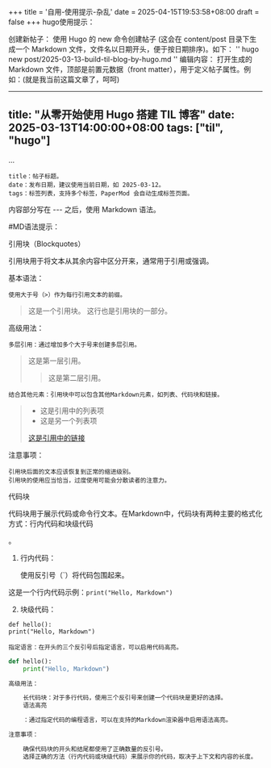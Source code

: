 +++
title = '自用-使用提示-杂乱'
date = 2025-04-15T19:53:58+08:00
draft = false
+++
hugo使用提示：

创建新帖子： 使用 Hugo 的 new 命令创建帖子 (这会在 content/post 目录下生成一个 Markdown 文件，文件名以日期开头，便于按日期排序)。如下：
''
hugo new post/2025-03-13-build-til-blog-by-hugo.md
''
编辑内容： 打开生成的 Markdown 文件，顶部是前置元数据（front matter），用于定义帖子属性。例如：(就是我当前这篇文章了，呵呵)

---
title: "从零开始使用 Hugo 搭建 TIL 博客"
date: 2025-03-13T14:00:00+08:00
tags: ["til", "hugo"]
---
...

    title：帖子标题。
    date：发布日期，建议使用当前日期，如 2025-03-12。
    tags：标签列表，支持多个标签，PaperMod 会自动生成标签页面。

内容部分写在 --- 之后，使用 Markdown 语法。


#MD语法提示：

引用块（Blockquotes）

引用块用于将文本从其余内容中区分开来，通常用于引用或强调。

基本语法：

    使用大于号（>）作为每行引用文本的前缀。

> 这是一个引用块。
> 这行也是引用块的一部分。

高级用法：

    多层引用：通过增加多个大于号来创建多层引用。

> 这是第一层引用。
>>
>> 这是第二层引用。

    结合其他元素：引用块中可以包含其他Markdown元素，如列表、代码块和链接。

> - 这是引用中的列表项
> - 这是另一个列表项
>
> [这是引用中的链接](#)

注意事项：

    引用块后面的文本应该恢复到正常的缩进级别。
    引用块的使用应当恰当，过度使用可能会分散读者的注意力。

代码块

代码块用于展示代码或命令行文本。在Markdown中，代码块有两种主要的格式化方式：行内代码和块级代码

。

1. 行内代码：

    使用反引号（`）将代码包围起来。

这是一个行内代码示例：`print("Hello, Markdown")`

2. 块级代码：

```
def hello():
print("Hello, Markdown")
```

    指定语言：在开头的三个反引号后指定语言，可以启用代码高亮。

```python
def hello():
    print("Hello, Markdown")

高级用法：

    长代码块：对于多行代码，使用三个反引号来创建一个代码块是更好的选择。
    语法高亮

    ：通过指定代码的编程语言，可以在支持的Markdown渲染器中启用语法高亮。

注意事项：

    确保代码块的开头和结尾都使用了正确数量的反引号。
    选择正确的方法（行内代码或块级代码）来展示你的代码，取决于上下文和内容的长度。
